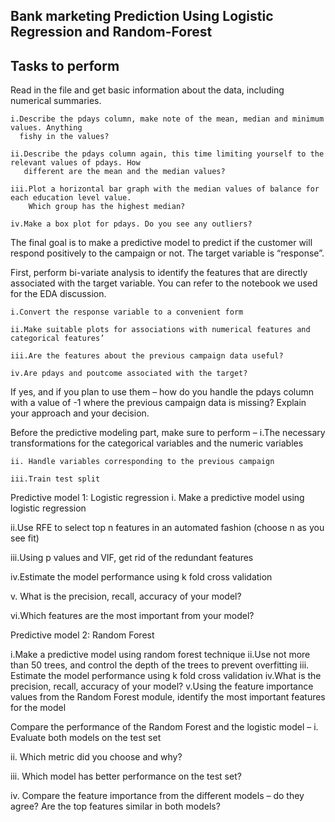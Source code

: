 ## Bank marketing Prediction Using Logistic Regression and Random-Forest
## Tasks to perform
Read in the file and get basic information about the data, including numerical summaries.

    i.Describe the pdays column, make note of the mean, median and minimum values. Anything
      fishy in the values?
      
    ii.Describe the pdays column again, this time limiting yourself to the relevant values of pdays. How
       different are the mean and the median values?
       
    iii.Plot a horizontal bar graph with the median values of balance for each education level value.
        Which group has the highest median?
        
    iv.Make a box plot for pdays. Do you see any outliers?
    
The final goal is to make a predictive model to predict if the customer will respond positively to the
campaign or not. The target variable is “response”.

First, perform bi-variate analysis to identify the features that are directly associated with the target
variable. You can refer to the notebook we used for the EDA discussion.

    i.Convert the response variable to a convenient form
      
    ii.Make suitable plots for associations with numerical features and categorical features’
      
    iii.Are the features about the previous campaign data useful?
      
    iv.Are pdays and poutcome associated with the target?
      
If yes, and if you plan to use them – how do you handle the pdays column with a value of -1 where the
previous campaign data is missing? Explain your approach and your decision.

Before the predictive modeling part, make sure to perform –
    i.The necessary transformations for the categorical variables and the numeric variables
    
    ii. Handle variables corresponding to the previous campaign
    
    iii.Train test split
    
Predictive model 1: Logistic regression
   i. Make a predictive model using logistic regression
   
   ii.Use RFE to select top n features in an automated fashion (choose n as you see fit)
   
   iii.Using p values and VIF, get rid of the redundant features
   
   iv.Estimate the model performance using k fold cross validation
   
   v. What is the precision, recall, accuracy of your model?
   
   vi.Which features are the most important from your model?
   
Predictive model 2: Random Forest

   i.Make a predictive model using random forest technique
   ii.Use not more than 50 trees, and control the depth of the trees to prevent overfitting
   iii. Estimate the model performance using k fold cross validation
   iv.What is the precision, recall, accuracy of your model?
   v.Using the feature importance values from the Random Forest module, identify the most
       important features for the model

Compare the performance of the Random Forest and the logistic model –
  i. Evaluate both models on the test set
  
  ii. Which metric did you choose and why?
  
  iii. Which model has better performance on the test set?
  
  iv. Compare the feature importance from the different models – do they agree? Are the top
       features similar in both models?
